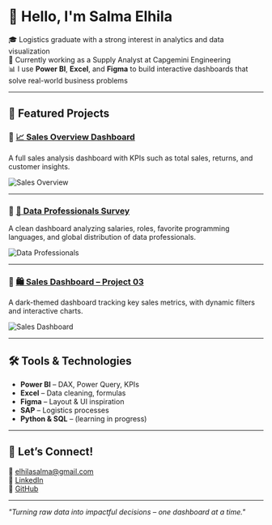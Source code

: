 # 👋 Hello, I'm Salma Elhila

🎓 Logistics graduate with a strong interest in analytics and data visualization  
💼 Currently working as a Supply Analyst at Capgemini Engineering  
📊 I use **Power BI**, **Excel**, and **Figma** to build interactive dashboards that solve real-world business problems

---

## 🚀 Featured Projects

### 🔹 [📈 Sales Overview Dashboard](https://github.com/SalmaElhila/Sales_Overview_Power-BI_Project)
A full sales analysis dashboard with KPIs such as total sales, returns, and customer insights.

![Sales Overview](./Sales_Overview_Power-BI_Project/Project%2002_Main.png)

---

### 🔹 [🧠 Data Professionals Survey](https://github.com/SalmaElhila/Data_Professionals_Survey_PowerBI)
A clean dashboard analyzing salaries, roles, favorite programming languages, and global distribution of data professionals.

![Data Professionals](./Data_Professionals_Survey_PowerBI/Project%2001.png)

---

### 🔹 [🛍️ Sales Dashboard – Project 03](https://github.com/SalmaElhila/Sales_Dashboard_PowerBI_Project_03)
A dark-themed dashboard tracking key sales metrics, with dynamic filters and interactive charts.

![Sales Dashboard](./Sales_Dashboard_PowerBI_Project_03/PostLinkedIn.PNG)

---

## 🛠️ Tools & Technologies

- **Power BI** – DAX, Power Query, KPIs
- **Excel** – Data cleaning, formulas
- **Figma** – Layout & UI inspiration
- **SAP** – Logistics processes
- **Python & SQL** – (learning in progress)

---

## 💬 Let’s Connect!

📧 elhilasalma@gmail.com  
🔗 [LinkedIn](https://www.linkedin.com/in/your-profile/)  
🔗 [GitHub](https://github.com/SalmaElhila)

---

*"Turning raw data into impactful decisions – one dashboard at a time."*

